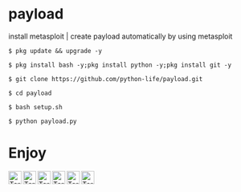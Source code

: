 # payload
install metasploit | create payload automatically by using metasploit

``
$ pkg update && upgrade -y
``

``
$ pkg install bash -y;pkg install python -y;pkg install git -y
``

``
$ git clone https://github.com/python-life/payload.git
``

``
$ cd payload
``

``
$ bash setup.sh
``


``
$ python payload.py
``

# Enjoy 
<img align="left" alt="Terminal" width="26px" src="python-life/icon/bash.jpg" >
<img align="left" alt="Terminal" width="26px" src="python-life/icon/python.png" >
<img align="left" alt="Terminal" width="26px" src="python-life/icon/pydroid.png" >
<img align="left" alt="Terminal" width="26px" src="python-life/icon/git.png" >
<img align="left" alt="Terminal" width="26px" src="python-life/icon/termux.jpg" >
<img align="left" alt="Terminal" width="26px" src="python-life/icon/android.png" >
